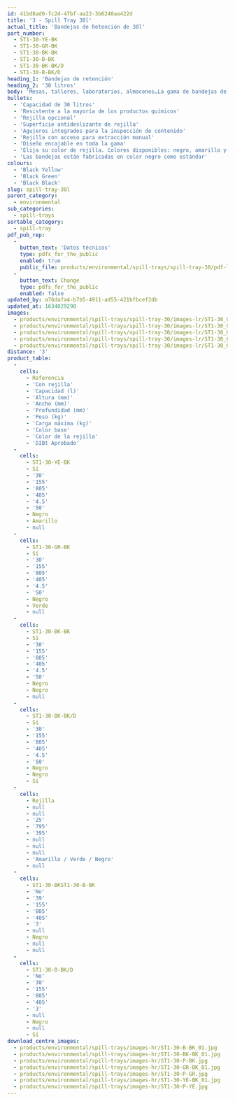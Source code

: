 ```yaml
---
id: 41bd8ad0-fc24-47bf-aa22-3b6240aa422d
title: '3 - Spill Tray 30l'
actual_title: 'Bandejas de Retención de 30l'
part_number:
  - ST1-30-YE-BK
  - ST1-30-GR-BK
  - ST1-30-BK-BK
  - ST1-30-B-BK
  - ST1-30-BK-BK/D
  - ST1-30-B-BK/D
heading_1: 'Bandejas de retención'
heading_2: '30 litros'
body: 'Mesas, talleres, laboratorios, almacenes…La gama de bandejas de retención es una solución para evitar derrames de líquidos o productos químicos peligrosos'
bullets:
  - 'Capacidad de 30 litros'
  - 'Resistente a la mayoría de los productos químicos'
  - 'Rejilla opcional'
  - 'Superficie antideslizante de rejilla'
  - 'Agujeros integrados para la inspección de contenido'
  - 'Rejilla con acceso para extracción manual'
  - 'Diseño encajable en toda la gama'
  - 'Elija su color de rejilla. Colores disponibles: negro, amarillo y verde'
  - 'Las bandejas están fabricadas en color negro como estándar'
colours:
  - 'Black Yellow'
  - 'Black Green'
  - 'Black Black'
slug: spill-tray-30l
parent_category:
  - environmental
sub_categories:
  - spill-trays
sortable_category:
  - spill-tray
pdf_pub_rep:
  -
    button_text: 'Datos técnicos'
    type: pdfs_for_the_public
    enabled: true
    public_file: products/environmental/spill-trays/spill-tray-30/pdf-lr/EV-Spill-Tray-(30L)-TD_ES.pdf
  -
    button_text: Change
    type: pdfs_for_the_public
    enabled: false
updated_by: a76dafa4-b7b5-4911-ad55-421bfbcef2db
updated_at: 1634029290
images:
  - products/environmental/spill-trays/spill-tray-30/images-lr/ST1-30_03.jpg
  - products/environmental/spill-trays/spill-tray-30/images-lr/ST1-30_01.jpg
  - products/environmental/spill-trays/spill-tray-30/images-lr/ST1-30_04.jpg
  - products/environmental/spill-trays/spill-tray-30/images-lr/ST1-30_02.jpg
  - products/environmental/spill-trays/spill-tray-30/images-lr/ST1-30_05.jpg
distance: '3'
product_table:
  -
    cells:
      - Referencia
      - 'Con rejilla'
      - 'Capacidad (l)'
      - 'Altura (mm)'
      - 'Ancho (mm)'
      - 'Profundidad (mm)'
      - 'Peso (kg)'
      - 'Carga máxima (kg)'
      - 'Color base'
      - 'Color de la rejilla'
      - 'DIBt Aprobado'
  -
    cells:
      - ST1-30-YE-BK
      - Sí
      - '30'
      - '155'
      - '805'
      - '405'
      - '4.5'
      - '50'
      - Negro
      - Amarillo
      - null
  -
    cells:
      - ST1-30-GR-BK
      - Sí
      - '30'
      - '155'
      - '805'
      - '405'
      - '4.5'
      - '50'
      - Negro
      - Verde
      - null
  -
    cells:
      - ST1-30-BK-BK
      - Sí
      - '30'
      - '155'
      - '805'
      - '405'
      - '4.5'
      - '50'
      - Negro
      - Negro
      - null
  -
    cells:
      - ST1-30-BK-BK/D
      - Sí
      - '30'
      - '155'
      - '805'
      - '405'
      - '4.5'
      - '50'
      - Negro
      - Negro
      - Sí
  -
    cells:
      - Rejilla
      - null
      - null
      - '25'
      - '795'
      - '395'
      - null
      - null
      - null
      - 'Amarillo / Verde / Negro'
      - null
  -
    cells:
      - ST1-30-BKST1-30-B-BK
      - 'No'
      - '39'
      - '155'
      - '805'
      - '405'
      - '3'
      - null
      - Negro
      - null
      - null
  -
    cells:
      - ST1-30-B-BK/D
      - 'No'
      - '30'
      - '155'
      - '805'
      - '405'
      - '3'
      - null
      - Negro
      - null
      - Sí
download_centre_images:
  - products/environmental/spill-trays/images-hr/ST1-30-B-BK_01.jpg
  - products/environmental/spill-trays/images-hr/ST1-30-BK-BK_01.jpg
  - products/environmental/spill-trays/images-hr/ST1-30-P-BK.jpg
  - products/environmental/spill-trays/images-hr/ST1-30-GR-BK_01.jpg
  - products/environmental/spill-trays/images-hr/ST1-30-P-GR.jpg
  - products/environmental/spill-trays/images-hr/ST1-30-YE-BK_01.jpg
  - products/environmental/spill-trays/images-hr/ST1-30-P-YE.jpg
---
```

